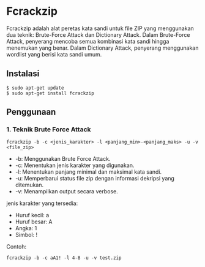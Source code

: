 # Fcrackzip

Fcrackzip adalah alat peretas kata sandi untuk file ZIP yang menggunakan dua teknik: Brute-Force Attack dan Dictionary Attack. Dalam Brute-Force Attack, penyerang mencoba semua kombinasi kata sandi hingga menemukan yang benar. Dalam Dictionary Attack, penyerang menggunakan wordlist yang berisi kata sandi umum.

## Instalasi 

```
$ sudo apt-get update 
$ sudo apt-get install fcrackzip 
```

## Penggunaan

### 1. Teknik Brute Force Attack

```
fcrackzip -b -c <jenis_karakter> -l <panjang_min>-<panjang_maks> -u -v <file_zip>
```

- -b: Menggunakan Brute Force Attack.
- -c: Menentukan jenis karakter yang digunakan.
- -l: Menentukan panjang minimal dan maksimal kata sandi.
- -u: Memperbarui status file zip dengan informasi dekripsi yang ditemukan.
- -v: Menampilkan output secara verbose.

jenis karakter yang tersedia:

- Huruf kecil: a
- Huruf besar: A
- Angka: 1
- Simbol: !

Contoh:

```
fcrackzip -b -c aA1! -l 4-8 -u -v test.zip
```
  
